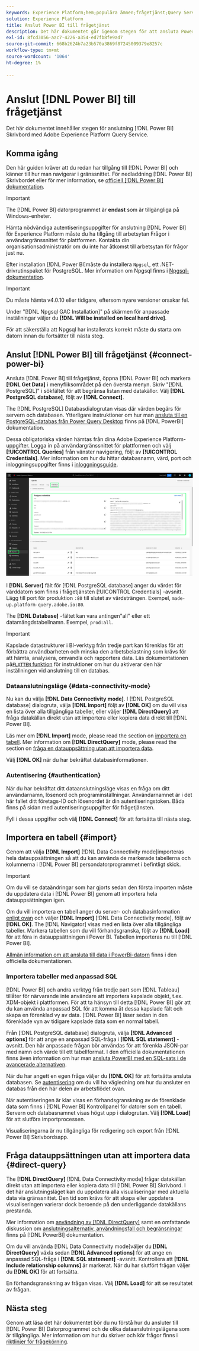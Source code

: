 ```yaml
---
keywords: Experience Platform;hem;populära ämnen;frågetjänst;Query Service;Power BI;power bi;connect to query service;
solution: Experience Platform
title: Anslut Power BI till frågetjänst
description: Det här dokumentet går igenom stegen för att ansluta Power BI med Adobe Experience Platform Query Service.
exl-id: 8fcd3056-aac7-4226-a354-ed7fb8fe9ad7
source-git-commit: 668b2624b7a23b570a3869f87245009379e8257c
workflow-type: tm+mt
source-wordcount: '1064'
ht-degree: 1%

---
```


# Anslut [!DNL Power BI] till frågetjänst

Det här dokumentet innehåller stegen för anslutning [!DNL Power BI] Skrivbord med Adobe Experience Platform Query Service.

## Komma igång

Den här guiden kräver att du redan har tillgång till [!DNL Power BI] och känner till hur man navigerar i gränssnittet. För nedladdning [!DNL Power BI] Skrivbordet eller för mer information, se [officiell [!DNL Power BI] dokumentation](https://docs.microsoft.com/en-us/power-bi/).

>[!IMPORTANT]
>
> The [!DNL Power BI] datorprogrammet är **endast** som är tillgängliga på Windows-enheter.

Hämta nödvändiga autentiseringsuppgifter för anslutning [!DNL Power BI] för Experience Platform måste du ha tillgång till arbetsytan Frågor i användargränssnittet för plattformen. Kontakta din organisationsadministratör om du inte har åtkomst till arbetsytan för frågor just nu.

Efter installation [!DNL Power BI]måste du installera `Npgsql`, ett .NET-drivrutinspaket för PostgreSQL. Mer information om Npgsql finns i [Npgsql-dokumentation](https://www.npgsql.org/doc/index.html).

>[!IMPORTANT]
>
>Du måste hämta v4.0.10 eller tidigare, eftersom nyare versioner orsakar fel.

Under &quot;[!DNL Npgsql GAC Installation]&quot; på skärmen för anpassade inställningar väljer du **[!DNL Will be installed on local hard drive]**.

För att säkerställa att Npgsql har installerats korrekt måste du starta om datorn innan du fortsätter till nästa steg.

## Anslut [!DNL Power BI] till frågetjänst {#connect-power-bi}

Ansluta [!DNL Power BI] till frågetjänst, öppna [!DNL Power BI] och markera **[!DNL Get Data]** i menyfliksområdet på den översta menyn. Skriv &quot;[!DNL PostgreSQL]&quot; i sökfältet för att begränsa listan med datakällor. Välj **[!DNL PostgreSQL database]**, följt av **[!DNL Connect]**.

The [!DNL PostgreSQL] Databasdialogrutan visas där värden begärs för servern och databasen. Ytterligare instruktioner om hur man [ansluta till en PostgreSQL-databas från Power Query Desktop](https://learn.microsoft.com/en-us/power-query/connectors/postgresql#connect-to-a-postgresql-database-from-power-query-desktop) finns på [!DNL PowerBI] dokumentation.

Dessa obligatoriska värden hämtas från dina Adobe Experience Platform-uppgifter. Logga in på användargränssnittet för plattformen och välj **[!UICONTROL Queries]** från vänster navigering, följt av **[!UICONTROL Credentials]**. Mer information om hur du hittar databasnamn, värd, port och inloggningsuppgifter finns i [inloggningsguide](../ui/credentials.md).

![Arbetsytan Experience Platform Queries med fliken Credentials och inloggningsuppgifterna som förfaller är markerade.](../images/clients/power-bi/query-service-credentials-page.png)

I **[!DNL Server]** fält för [!DNL PostgreSQL database] anger du värdet för värddatorn som finns i frågetjänsten [!UICONTROL Credentials] -avsnitt. Lägg till port för produktion `:80` till slutet av värdsträngen. Exempel, `made-up.platform-query.adobe.io:80`.

The **[!DNL Database]** -fältet kan vara antingen&quot;all&quot; eller ett datamängdstabellnamn. Exempel, `prod:all`.

>[!IMPORTANT]
>
>Kapslade datastrukturer i BI-verktyg från tredje part kan förenklas för att förbättra användbarheten och minska den arbetsbelastning som krävs för att hämta, analysera, omvandla och rapportera data. Läs dokumentationen på[`FLATTEN` funktion](../essential-concepts/flatten-nested-data.md) för instruktioner om hur du aktiverar den här inställningen vid anslutning till en databas.

### Dataanslutningsläge {#data-connectivity-mode}

Nu kan du välja **[!DNL Data Connectivity mode]**. I [!DNL PostgreSQL database] dialogruta, välja **[!DNL Import]** följt av **[!DNL OK]** om du vill visa en lista över alla tillgängliga tabeller, eller väljer **[!DNL DirectQuery]** att fråga datakällan direkt utan att importera eller kopiera data direkt till [!DNL Power BI].

Läs mer om **[!DNL Import]** mode, please read the section on [importera en tabell](#import). Mer information om **[!DNL DirectQuery]** mode, please read the section on [fråga en datauppsättning utan att importera data](#direct-query).

Välj **[!DNL OK]** när du har bekräftat databasinformationen.

### Autentisering {#authentication}

När du har bekräftat ditt dataanslutningsläge visas en fråga om ditt användarnamn, lösenord och programinställningar. Användarnamnet är i det här fallet ditt företags-ID och lösenordet är din autentiseringstoken. Båda finns på sidan med autentiseringsuppgifter för frågetjänsten.

Fyll i dessa uppgifter och välj **[!DNL Connect]** för att fortsätta till nästa steg.

## Importera en tabell {#import}

Genom att välja **[!DNL Import]** [!DNL Data Connectivity mode]importeras hela datauppsättningen så att du kan använda de markerade tabellerna och kolumnerna i [!DNL Power BI] persondatorprogrammet i befintligt skick.

>[!IMPORTANT]
>
>Om du vill se dataändringar som har gjorts sedan den första importen måste du uppdatera data i [!DNL Power BI] genom att importera hela datauppsättningen igen.

Om du vill importera en tabell anger du server- och databasinformation [enligt ovan](#connect-power-bi) och väljer **[!DNL Import]** [!DNL Data Connectivity mode], följt av **[!DNL OK]**. The [!DNL Navigator] visas med en lista över alla tillgängliga tabeller. Markera tabellen som du vill förhandsgranska, följt av **[!DNL Load]** för att föra in datauppsättningen i Power BI. Tabellen importeras nu till [!DNL Power BI].

[Allmän information om att ansluta till data i PowerBi-datorn](https://learn.microsoft.com/en-us/power-bi/connect-data/desktop-quickstart-connect-to-data#connect-to-data) finns i den officiella dokumentationen.

### Importera tabeller med anpassad SQL

[!DNL Power BI] och andra verktyg från tredje part som [!DNL Tableau] tillåter för närvarande inte användare att importera kapslade objekt, t.ex. XDM-objekt i plattformen. För att ta hänsyn till detta [!DNL Power BI] gör att du kan använda anpassad SQL för att komma åt dessa kapslade fält och skapa en förenklad vy av data. [!DNL Power BI] läser sedan in den förenklade vyn av tidigare kapslade data som en normal tabell.

Från [!DNL PostgreSQL database] dialogruta, välja **[!DNL Advanced options]** för att ange en anpassad SQL-fråga i **[!DNL SQL statement]** -avsnitt. Den här anpassade frågan bör användas för att förenkla JSON-par med namn och värde till ett tabellformat. I den officiella dokumentationen finns även information om hur man [ansluta PowerBI med en SQL-sats i de avancerade alternativen](https://learn.microsoft.com/en-us/power-query/connectors/postgresql#connect-using-advanced-options).

När du har angett en egen fråga väljer du **[!DNL OK]** för att fortsätta ansluta databasen. Se [autentisering](#authentication) om du vill ha vägledning om hur du ansluter en databas från den här delen av arbetsflödet ovan.

När autentiseringen är klar visas en förhandsgranskning av de förenklade data som finns i [!DNL Power BI] Kontrollpanel för datorer som en tabell. Servern och databasnamnet visas högst upp i dialogrutan. Välj **[!DNL Load]** för att slutföra importprocessen.

Visualiseringarna är nu tillgängliga för redigering och export från [!DNL Power BI] Skrivbordsapp.

## Fråga datauppsättningen utan att importera data {#direct-query}

The **[!DNL DirectQuery]** [!DNL Data Connectivity mode] frågar datakällan direkt utan att importera eller kopiera data till [!DNL Power BI] Skrivbord. I det här anslutningsläget kan du uppdatera alla visualiseringar med aktuella data via gränssnittet. Den tid som krävs för att skapa eller uppdatera visualiseringen varierar dock beroende på den underliggande datakällans prestanda.

Mer information om [användning av [!DNL DirectQuery]](https://learn.microsoft.com/en-us/power-bi/connect-data/desktop-use-directquery) samt en omfattande diskussion om [anslutningsalternativ, användningsfall och begränsningar](https://learn.microsoft.com/en-us/power-bi/connect-data/desktop-directquery-about) finns på [!DNL PowerBI] dokumentation.

Om du vill använda [!DNL Data Connectivity mode]väljer du **[!DNL DirectQuery]** växla sedan **[!DNL Advanced options]** för att ange en anpassad SQL-fråga i **[!DNL SQL statement]** -avsnitt. Kontrollera att **[!DNL Include relationship columns]** är markerat. När du har slutfört frågan väljer du **[!DNL OK]** för att fortsätta.

En förhandsgranskning av frågan visas. Välj **[!DNL Load]** för att se resultatet av frågan.

## Nästa steg

Genom att läsa det här dokumentet bör du nu förstå hur du ansluter till [!DNL Power BI] Datorprogrammet och de olika dataanslutningslägena som är tillgängliga. Mer information om hur du skriver och kör frågor finns i [riktlinjer för frågekörning](../best-practices/writing-queries.md).
